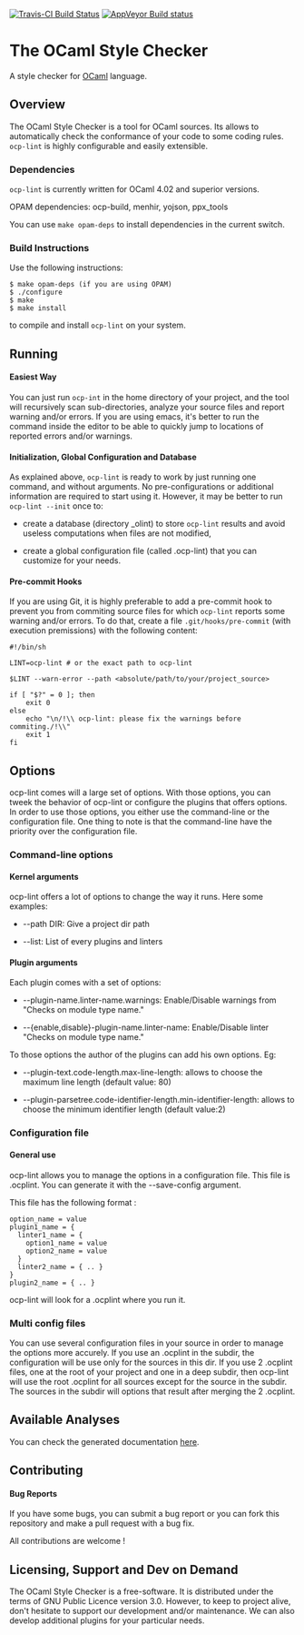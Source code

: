 [![Travis-CI Build Status](https://travis-ci.org/OCamlPro/typerex-lint.svg?branch=master)](https://travis-ci.org/OCamlPro/typerex-lint)
[![AppVeyor Build status](https://ci.appveyor.com/api/projects/status/9b6liqyly6fcp3s0/branch/master?svg=true)](https://ci.appveyor.com/project/OCamlPro-Bozman/typerex-lint)

# The OCaml Style Checker

A style checker for [OCaml](http://ocaml.org/) language.

## Overview

The OCaml Style Checker is a tool for OCaml sources. Its allows to
automatically check the conformance of your code to some coding
rules. `ocp-lint` is highly configurable and easily extensible.

### Dependencies

`ocp-lint` is currently written for OCaml 4.02 and superior versions.

OPAM dependencies: ocp-build, menhir, yojson, ppx_tools

You can use `make opam-deps` to install dependencies in the current switch.

### Build Instructions

Use the following instructions:

    $ make opam-deps (if you are using OPAM)
    $ ./configure
    $ make
    $ make install

to compile and install `ocp-lint` on your system.

## Running

#### Easiest Way

You can just run `ocp-int` in the home directory of your project, and
the tool will recursively scan sub-directories, analyze your source
files and report warning and/or errors. If you are using emacs, it's
better to run the command inside the editor to be able to quickly jump
to locations of reported errors and/or warnings.

#### Initialization, Global Configuration and Database

As explained above, `ocp-lint` is ready to work by just running one
command, and without arguments. No pre-configurations or additional
information are required to start using it. However, it may be better
to run `ocp-lint --init` once to:

* create a database (directory _olint) to store `ocp-lint` results and
  avoid useless computations when files are not modified,

* create a global configuration file (called .ocp-lint) that you can
  customize for your needs.

#### Pre-commit Hooks

If you are using Git, it is highly preferable to add a pre-commit hook
to prevent you from commiting source files for which `ocp-lint` reports
some warning and/or errors. To do that, create a file
`.git/hooks/pre-commit` (with execution premissions) with the following content:

```
#!/bin/sh

LINT=ocp-lint # or the exact path to ocp-lint

$LINT --warn-error --path <absolute/path/to/your/project_source>

if [ "$?" = 0 ]; then
    exit 0
else
    echo "\n/!\\ ocp-lint: please fix the warnings before commiting./!\\"
    exit 1
fi
```

## Options

ocp-lint comes will a large set of options. With those options, you can tweek
the behavior of ocp-lint or configure the plugins that offers options.
In order to use those options, you either use the command-line or the
configuration file.
One thing to note is that the command-line have the priority over the
configuration file.

### Command-line options

#### Kernel arguments

ocp-lint offers a lot of options to change the way it runs. Here some examples:

* --path DIR: Give a project dir path

* --list: List of every plugins and linters

#### Plugin arguments

Each plugin comes with a set of options:

* --plugin-name.linter-name.warnings:
   Enable/Disable warnings from "Checks on module type name."

* --{enable,disable}-plugin-name.linter-name:
   Enable/Disable linter "Checks on module type name."

To those options the author of the plugins can add his own options. Eg:

* --plugin-text.code-length.max-line-length:
   allows to choose the maximum line length (default value: 80)

* --plugin-parsetree.code-identifier-length.min-identifier-length:
   allows to choose the minimum identifier length (default value:2)

### Configuration file

#### General use

ocp-lint allows you to manage the options in a configuration file.
This file is .ocplint.
You can generate it with the --save-config argument.

This file has the following format :
```
option_name = value
plugin1_name = {
  linter1_name = {
    option1_name = value
    option2_name = value
  }
  linter2_name = { .. }
}
plugin2_name = { .. }
```
ocp-lint will look for a .ocplint where you run it.

### Multi config files

You can use several configuration files in your source in order to manage
the options more accurely.
If you use an .ocplint in the subdir, the configuration will be use only for the
sources in this dir.
If you use 2 .ocplint files, one at the root of your project and one in a deep
subdir, then ocp-lint will use the root .ocplint for all sources except for the
source in the subdir. The sources in the subdir will options that result after
merging the 2 .ocplint.

## Available Analyses

You can check the generated documentation [here](https://www.typerex.org/ocp-lint).

## Contributing

#### Bug Reports

If you have some bugs, you can submit a bug report or you can fork this
repository and make a pull request with a bug fix.

All contributions are welcome !

## Licensing, Support and Dev on Demand

The OCaml Style Checker is a free-software. It is distributed under
the terms of GNU Public Licence version 3.0. However, to keep to
project alive, don't hesitate to support our development and/or
maintenance. We can also develop additional plugins for your
particular needs.